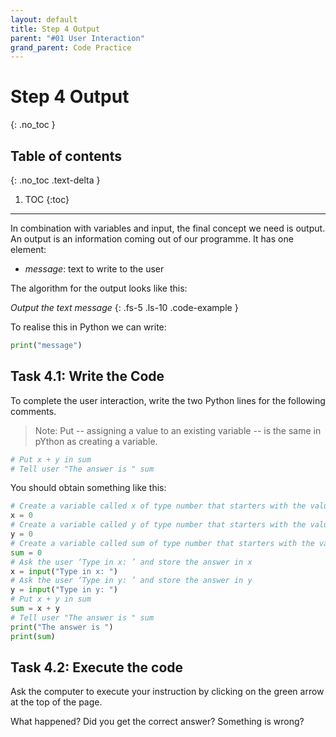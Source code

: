 ```yaml
---
layout: default
title: Step 4 Output
parent: "#01 User Interaction"
grand_parent: Code Practice
---
```


# Step 4 Output
{: .no_toc }

## Table of contents
{: .no_toc .text-delta }

1. TOC
{:toc}

---

In combination with variables and input, the final concept we need is output. An output is an information coming out of our programme. It has one element:

* _message_: text to write to the user

The algorithm for the output looks like this:

_Output the text message_
{: .fs-5 .ls-10 .code-example }

To realise this in Python we can write:

```python
print("message")
```

## Task 4.1: Write the Code

To complete the user interaction, write the two Python lines for the following comments.

>Note: Put -- assigning a value to an existing variable -- is the same in pYthon as creating a variable.

```python
# Put x + y in sum
# Tell user "The answer is " sum
```

You should obtain something like this:

```python
# Create a variable called x of type number that starters with the value 0
x = 0
# Create a variable called y of type number that starters with the value 0
y = 0
# Create a variable called sum of type number that starters with the value 0
sum = 0
# Ask the user ‘Type in x: ’ and store the answer in x
x = input("Type in x: ")
# Ask the user ‘Type in y: ’ and store the answer in y
y = input("Type in y: ")
# Put x + y in sum
sum = x + y
# Tell user "The answer is " sum
print("The answer is ")
print(sum)
```

## Task 4.2: Execute the code

Ask the computer to execute your instruction by clicking on the green arrow at the top of the page.

What happened? Did you get the correct answer? Something is wrong?
